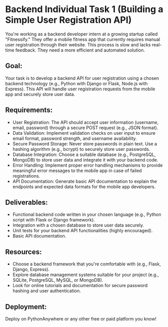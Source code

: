 # Backend Individual Task 1 (Building a Simple User Registration API)
You're working as a backend developer intern at a growing startup called "Fitnessify." They offer a mobile fitness app that currently requires manual user registration through their website. This process is slow and lacks real-time feedback. They need a more efficient and automated solution.

## Goal:
Your task is to develop a backend API for user registration using a chosen backend technology (e.g., Python with Django or Flask, Node.js with Express). This API will handle user registration requests from the mobile app and securely store user data.

## Requirements:
* User Registration: The API should accept user information (username, email, password) through a secure POST request (e.g., JSON format).
* Data Validation: Implement validation checks on user input to ensure email format, password strength, and username availability.
* Secure Password Storage: Never store passwords in plain text. Use a hashing algorithm (e.g., bcrypt) to securely store user passwords.
* Database Integration: Choose a suitable database (e.g., PostgreSQL, MongoDB) to store user data and integrate it with your backend code.
* Error Handling: Implement proper error handling mechanisms to provide meaningful error messages to the mobile app in case of failed registrations.
* API Documentation: Generate basic API documentation to explain the endpoints and expected data formats for the mobile app developers.

## Deliverables:
* Functional backend code written in your chosen language (e.g., Python script with Flask or Django framework).
* Integration with a chosen database to store user data securely.
* Unit tests for your backend API functionalities (highly encouraged).
* Basic API documentation.

## Resources:
* Choose a backend framework that you're comfortable with (e.g., Flask, Django, Express).
* Explore database management systems suitable for your project (e.g., SQLite, PostgreSQL, MySQL, or MongoDB).
* Look for online tutorials and documentation for secure password hashing and user authentication.

## Deployment:
Deploy on PythonAnywhere or any other free or paid platform you know!
